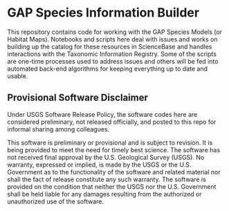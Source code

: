 # GAP Species Information Builder

This repository contains code for working with the GAP Species Models (or Habitat Maps). Notebooks and scripts here deal with issues and works on building up the catalog for these resources in ScienceBase and handles interactions with the Taxonomic Information Registry. Some of the scripts are one-time processes used to address issues and others will be fed into automated back-end algorithms for keeping everything up to date and usable.

## Provisional Software Disclaimer
Under USGS Software Release Policy, the software codes here are considered preliminary, not released officially, and posted to this repo for informal sharing among colleagues.

This software is preliminary or provisional and is subject to revision. It is being provided to meet the need for timely best science. The software has not received final approval by the U.S. Geological Survey (USGS). No warranty, expressed or implied, is made by the USGS or the U.S. Government as to the functionality of the software and related material nor shall the fact of release constitute any such warranty. The software is provided on the condition that neither the USGS nor the U.S. Government shall be held liable for any damages resulting from the authorized or unauthorized use of the software.